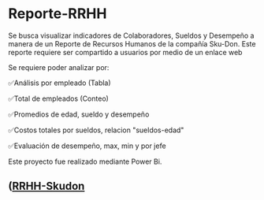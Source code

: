# Reporte-RRHH
Se busca visualizar indicadores de Colaboradores, Sueldos y Desempeño a manera de un Reporte de Recursos Humanos de la compañía Sku-Don. Este reporte requiere ser compartido a usuarios por medio de un enlace web 


Se requiere poder analizar por:

✅Análisis por empleado (Tabla)

✅Total de empleados (Conteo) 

✅Promedios de edad, sueldo y desempeño

✅Costos totales por sueldos, relacion "sueldos-edad"

✅Evaluación de desempeño, max, min y por jefe 

Este proyecto fue realizado mediante Power Bi.

##  ([RRHH-Skudon]((https://app.powerbi.com/view?r=eyJrIjoiZDI1ZDgzODYtZTQzMy00MDdjLTk0ZmQtMWM3YjU5M2M4ZTFkIiwidCI6IjgwMmNiN2QxLTYzNmYtNGMwOC05MGRmLTRmZmZiMzJiOGE4YyIsImMiOjR9&pageName=ReportSection))
